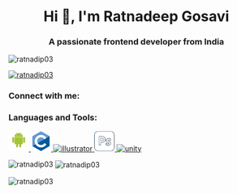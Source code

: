 <h1 align="center">Hi 👋, I'm Ratnadeep Gosavi</h1>
<h3 align="center">A passionate frontend developer from India</h3>

<p align="left"> <img src="https://komarev.com/ghpvc/?username=ratnadip03&label=Profile%20views&color=0e75b6&style=flat" alt="ratnadip03" /> </p>

<p align="left"> <a href="https://github.com/ryo-ma/github-profile-trophy"><img src="https://github-profile-trophy.vercel.app/?username=ratnadip03" alt="ratnadip03" /></a> </p>

<h3 align="left">Connect with me:</h3>
<p align="left">
</p>

<h3 align="left">Languages and Tools:</h3>
<p align="left"> <a href="https://developer.android.com" target="_blank" rel="noreferrer"> <img src="https://raw.githubusercontent.com/devicons/devicon/master/icons/android/android-original-wordmark.svg" alt="android" width="40" height="40"/> </a> <a href="https://www.cprogramming.com/" target="_blank" rel="noreferrer"> <img src="https://raw.githubusercontent.com/devicons/devicon/master/icons/c/c-original.svg" alt="c" width="40" height="40"/> </a> <a href="https://www.adobe.com/in/products/illustrator.html" target="_blank" rel="noreferrer"> <img src="https://www.vectorlogo.zone/logos/adobe_illustrator/adobe_illustrator-icon.svg" alt="illustrator" width="40" height="40"/> </a> <a href="https://www.photoshop.com/en" target="_blank" rel="noreferrer"> <img src="https://raw.githubusercontent.com/devicons/devicon/master/icons/photoshop/photoshop-line.svg" alt="photoshop" width="40" height="40"/> </a> <a href="https://unity.com/" target="_blank" rel="noreferrer"> <img src="https://www.vectorlogo.zone/logos/unity3d/unity3d-icon.svg" alt="unity" width="40" height="40"/> </a> </p>

<p><img align="left" src="https://github-readme-stats.vercel.app/api/top-langs?username=ratnadip03&show_icons=true&locale=en&layout=compact" alt="ratnadip03" /></p>

<p>&nbsp;<img align="center" src="https://github-readme-stats.vercel.app/api?username=ratnadip03&show_icons=true&locale=en" alt="ratnadip03" /></p>

<p><img align="center" src="https://github-readme-streak-stats.herokuapp.com/?user=ratnadip03&" alt="ratnadip03" /></p>
